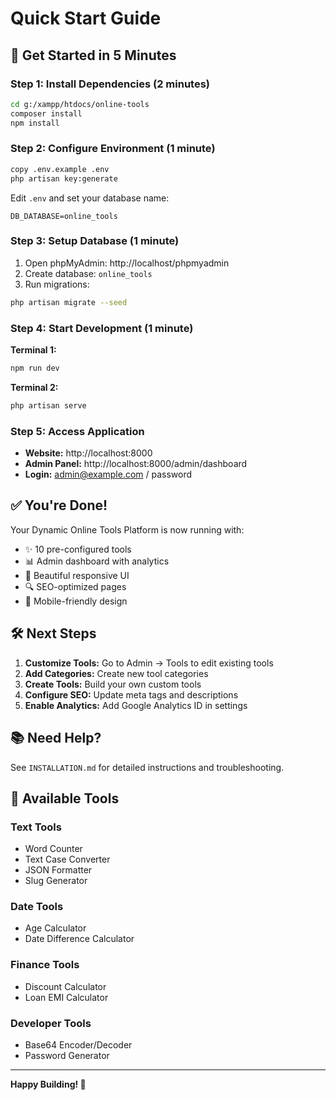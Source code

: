 # Quick Start Guide

## 🚀 Get Started in 5 Minutes

### Step 1: Install Dependencies (2 minutes)

```bash
cd g:/xampp/htdocs/online-tools
composer install
npm install
```

### Step 2: Configure Environment (1 minute)

```bash
copy .env.example .env
php artisan key:generate
```

Edit `.env` and set your database name:
```env
DB_DATABASE=online_tools
```

### Step 3: Setup Database (1 minute)

1. Open phpMyAdmin: http://localhost/phpmyadmin
2. Create database: `online_tools`
3. Run migrations:

```bash
php artisan migrate --seed
```

### Step 4: Start Development (1 minute)

**Terminal 1:**
```bash
npm run dev
```

**Terminal 2:**
```bash
php artisan serve
```

### Step 5: Access Application

- **Website:** http://localhost:8000
- **Admin Panel:** http://localhost:8000/admin/dashboard
- **Login:** admin@example.com / password

## ✅ You're Done!

Your Dynamic Online Tools Platform is now running with:
- ✨ 10 pre-configured tools
- 📊 Admin dashboard with analytics
- 🎨 Beautiful responsive UI
- 🔍 SEO-optimized pages
- 📱 Mobile-friendly design

## 🛠️ Next Steps

1. **Customize Tools:** Go to Admin → Tools to edit existing tools
2. **Add Categories:** Create new tool categories
3. **Create Tools:** Build your own custom tools
4. **Configure SEO:** Update meta tags and descriptions
5. **Enable Analytics:** Add Google Analytics ID in settings

## 📚 Need Help?

See `INSTALLATION.md` for detailed instructions and troubleshooting.

## 🎯 Available Tools

### Text Tools
- Word Counter
- Text Case Converter
- JSON Formatter
- Slug Generator

### Date Tools
- Age Calculator
- Date Difference Calculator

### Finance Tools
- Discount Calculator
- Loan EMI Calculator

### Developer Tools
- Base64 Encoder/Decoder
- Password Generator

---

**Happy Building! 🎉**
